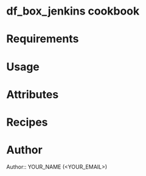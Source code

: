 # df_box_jenkins cookbook

# Requirements

# Usage

# Attributes

# Recipes

# Author

Author:: YOUR_NAME (<YOUR_EMAIL>)

